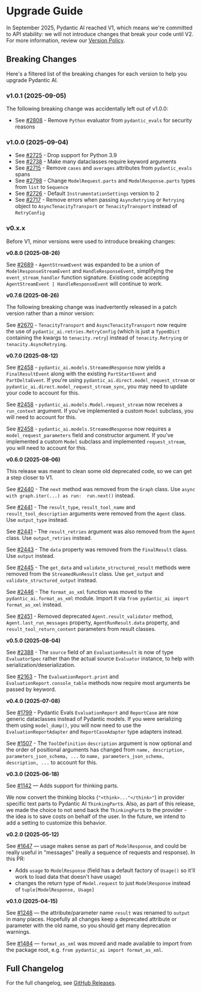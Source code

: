 # Upgrade Guide

In September 2025, Pydantic AI reached V1, which means we're committed to API stability: we will not introduce changes that break your code until V2. For more information, review our [Version Policy](version-policy.md).

## Breaking Changes

Here's a filtered list of the breaking changes for each version to help you upgrade Pydantic AI.

### v1.0.1 (2025-09-05)

The following breaking change was accidentally left out of v1.0.0:

- See [#2808](https://github.com/pydantic/pydantic-ai/pull/2808) - Remove `Python` evaluator from `pydantic_evals` for security reasons

### v1.0.0 (2025-09-04)

- See [#2725](https://github.com/pydantic/pydantic-ai/pull/2725) - Drop support for Python 3.9
- See [#2738](https://github.com/pydantic/pydantic-ai/pull/2738) - Make many dataclasses require keyword arguments
- See [#2715](https://github.com/pydantic/pydantic-ai/pull/2715) - Remove `cases` and `averages` attributes from `pydantic_evals` spans
- See [#2798](https://github.com/pydantic/pydantic-ai/pull/2798) - Change `ModelRequest.parts` and `ModelResponse.parts` types from `list` to `Sequence`
- See [#2726](https://github.com/pydantic/pydantic-ai/pull/2726) - Default `InstrumentationSettings` version to 2
- See [#2717](https://github.com/pydantic/pydantic-ai/pull/2717) - Remove errors when passing `AsyncRetrying` or `Retrying` object to `AsyncTenacityTransport` or `TenacityTransport` instead of `RetryConfig`

### v0.x.x

Before V1, minor versions were used to introduce breaking changes:

**v0.8.0 (2025-08-26)**

See [#2689](https://github.com/pydantic/pydantic-ai/pull/2689) - `AgentStreamEvent` was expanded to be a union of `ModelResponseStreamEvent` and `HandleResponseEvent`, simplifying the `event_stream_handler` function signature. Existing code accepting `AgentStreamEvent | HandleResponseEvent` will continue to work.

**v0.7.6 (2025-08-26)**

The following breaking change was inadvertently released in a patch version rather than a minor version:

See [#2670](https://github.com/pydantic/pydantic-ai/pull/2670) - `TenacityTransport` and `AsyncTenacityTransport` now require the use of `pydantic_ai.retries.RetryConfig` (which is just a `TypedDict` containing the kwargs to `tenacity.retry`) instead of `tenacity.Retrying` or `tenacity.AsyncRetrying`.

**v0.7.0 (2025-08-12)**

See [#2458](https://github.com/pydantic/pydantic-ai/pull/2458) - `pydantic_ai.models.StreamedResponse` now yields a `FinalResultEvent` along with the existing `PartStartEvent` and `PartDeltaEvent`. If you're using `pydantic_ai.direct.model_request_stream` or `pydantic_ai.direct.model_request_stream_sync`, you may need to update your code to account for this.

See [#2458](https://github.com/pydantic/pydantic-ai/pull/2458) - `pydantic_ai.models.Model.request_stream` now receives a `run_context` argument. If you've implemented a custom `Model` subclass, you will need to account for this.

See [#2458](https://github.com/pydantic/pydantic-ai/pull/2458) - `pydantic_ai.models.StreamedResponse` now requires a `model_request_parameters` field and constructor argument. If you've implemented a custom `Model` subclass and implemented `request_stream`, you will need to account for this.

**v0.6.0 (2025-08-06)**

This release was meant to clean some old deprecated code, so we can get a step closer to V1.

See [#2440](https://github.com/pydantic/pydantic-ai/pull/2440) - The `next` method was removed from the `Graph` class. Use `async with graph.iter(...) as run:  run.next()` instead.

See [#2441](https://github.com/pydantic/pydantic-ai/pull/2441) - The `result_type`, `result_tool_name` and `result_tool_description` arguments were removed from the `Agent` class. Use `output_type` instead.

See [#2441](https://github.com/pydantic/pydantic-ai/pull/2441) - The `result_retries` argument was also removed from the `Agent` class. Use `output_retries` instead.

See [#2443](https://github.com/pydantic/pydantic-ai/pull/2443) - The `data` property was removed from the `FinalResult` class. Use `output` instead.

See [#2445](https://github.com/pydantic/pydantic-ai/pull/2445) - The `get_data` and `validate_structured_result` methods were removed from the
`StreamedRunResult` class. Use `get_output` and `validate_structured_output` instead.

See [#2446](https://github.com/pydantic/pydantic-ai/pull/2446) - The `format_as_xml` function was moved to the `pydantic_ai.format_as_xml` module.
Import it via `from pydantic_ai import format_as_xml` instead.

See [#2451](https://github.com/pydantic/pydantic-ai/pull/2451) - Removed deprecated `Agent.result_validator` method, `Agent.last_run_messages` property, `AgentRunResult.data` property, and `result_tool_return_content` parameters from result classes.

**v0.5.0 (2025-08-04)**

See [#2388](https://github.com/pydantic/pydantic-ai/pull/2388) - The `source` field of an `EvaluationResult` is now of type `EvaluatorSpec` rather than the actual source `Evaluator` instance, to help with serialization/deserialization.

See [#2163](https://github.com/pydantic/pydantic-ai/pull/2163) - The `EvaluationReport.print` and `EvaluationReport.console_table` methods now require most arguments be passed by keyword.

**v0.4.0 (2025-07-08)**

See [#1799](https://github.com/pydantic/pydantic-ai/pull/1799) - Pydantic Evals `EvaluationReport` and `ReportCase` are now generic dataclasses instead of Pydantic models. If you were serializing them using `model_dump()`, you will now need to use the `EvaluationReportAdapter` and `ReportCaseAdapter` type adapters instead.

See [#1507](https://github.com/pydantic/pydantic-ai/pull/1507) - The `ToolDefinition` `description` argument is now optional and the order of positional arguments has changed from `name, description, parameters_json_schema, ...` to `name, parameters_json_schema, description, ...` to account for this.

**v0.3.0 (2025-06-18)**

See [#1142](https://github.com/pydantic/pydantic-ai/pull/1142) — Adds support for thinking parts.

We now convert the thinking blocks (`"<think>..."</think>"`) in provider specific text parts to
Pydantic AI `ThinkingPart`s. Also, as part of this release, we made the choice to not send back the
`ThinkingPart`s to the provider - the idea is to save costs on behalf of the user. In the future, we
intend to add a setting to customize this behavior.

**v0.2.0 (2025-05-12)**

See [#1647](https://github.com/pydantic/pydantic-ai/pull/1647) — usage makes sense as part of `ModelResponse`, and could be really useful in "messages" (really a sequence of requests and response). In this PR:

- Adds `usage` to `ModelResponse` (field has a default factory of `Usage()` so it'll work to load data that doesn't have usage)
- changes the return type of `Model.request` to just `ModelResponse` instead of `tuple[ModelResponse, Usage]`

**v0.1.0 (2025-04-15)**

See [#1248](https://github.com/pydantic/pydantic-ai/pull/1248) — the attribute/parameter name `result` was renamed to `output` in many places. Hopefully all changes keep a deprecated attribute or parameter with the old name, so you should get many deprecation warnings.

See [#1484](https://github.com/pydantic/pydantic-ai/pull/1484) — `format_as_xml` was moved and made available to import from the package root, e.g. `from pydantic_ai import format_as_xml`.

## Full Changelog

<div id="display-changelog">
  For the full changelog, see <a href="https://github.com/pydantic/pydantic-ai/releases">GitHub Releases</a>.
</div>

<script>
  fetch('/changelog.html').then(r => {
    if (r.ok) {
      r.text().then(t => {
        document.getElementById('display-changelog').innerHTML = t;
      });
    }
  });
</script>
